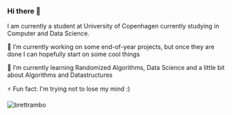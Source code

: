 ### Hi there 👋

I am currently a student at University of Copenhagen currently studying in Computer and Data Science. 

 🔭 I’m currently working on some end-of-year projects, but once they are done I can hopefully start on some cool things
 
 🌱 I’m currently learning Randomized Algorithms, Data Science and a little bit about Algorithms and Datastructures
 
 ⚡ Fun fact: I'm trying not to lose my mind :)
 
![brettrambo](https://user-images.githubusercontent.com/79802312/171212191-b6b1058e-3647-4c54-96c6-55383a1a322d.gif)


